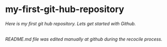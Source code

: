 # my-first-git-hub-repository
###### Here is my first git hub repository. Lets get started with Github.

###### README.md file was edited manually at github during the recocile process.